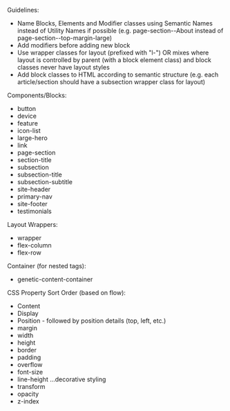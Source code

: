 Guidelines:
- Name Blocks, Elements and Modifier classes using Semantic Names instead of Utility Names if possible (e.g. page-section--About instead of page-section--top-margin-large)
- Add modifiers before adding new block
- Use wrapper classes for layout (prefixed with "l-") OR mixes where layout is controlled by parent (with a block element class) and block classes never have layout styles
- Add block classes to HTML according to semantic structure (e.g. each article/section should have a subsection wrapper class for layout)

Components/Blocks:
- button
- device
- feature
- icon-list
- large-hero
- link
- page-section
- section-title
- subsection
- subsection-title
- subsection-subtitle
- site-header
- primary-nav
- site-footer
- testimonials

Layout Wrappers:
- wrapper
- flex-column
- flex-row

Container (for nested tags):
- genetic-content-container

CSS Property Sort Order (based on flow):
- Content
- Display
- Position - followed by position details (top, left, etc.)
- margin
- width
- height
- border
- padding
- overflow
- font-size
- line-height
...decorative styling
- transform
- opacity
- z-index